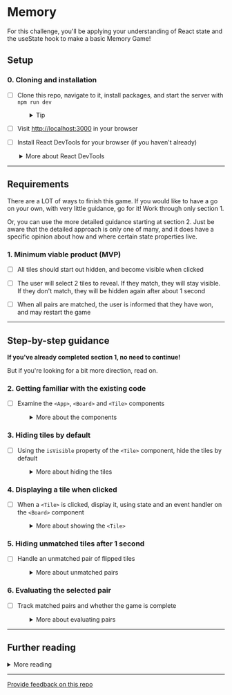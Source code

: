 # Memory

For this challenge, you'll be applying your understanding of React state and the useState hook to make a basic Memory Game!

## Setup

### 0. Cloning and installation

- [ ] Clone this repo, navigate to it, install packages, and start the server with `npm run dev`
  <details style="padding-left: 2em">
    <summary>Tip</summary>

  ```sh
  cd memory
  npm i
  npm run dev
  ```

  </details>

- [ ] Visit [http://localhost:3000](http://localhost:3000) in your browser
- [ ] Install React DevTools for your browser (if you haven't already)
<details style="padding-left: 2em">
  <summary>More about React DevTools</summary>
  
  If you don't already have it installed, you should install the React DevTools browser extension ([Firefox](https://addons.mozilla.org/en-US/firefox/addon/react-devtools/) and [Chrome](https://chrome.google.com/webstore/detail/react-developer-tools/fmkadmapgofadopljbjfkapdkoienihi?hl=en)). This will add a tab in Developer Tools that will allow you to explore the [virtual DOM](http://tonyfreed.com/blog/what_is_virtual_dom) used by React.
</details>

---

## Requirements

There are a LOT of ways to finish this game. If you would like to have a go on your own, with very little guidance, go for it! Work through only section 1.

Or, you can use the more detailed guidance starting at section 2. Just be aware that the detailed approach is only one of many, and it does have a specific opinion about how and where certain state properties live.

### 1. Minimum viable product (MVP)

- [ ] All tiles should start out hidden, and become visible when clicked

- [ ] The user will select 2 tiles to reveal. If they match, they will stay visible. If they don't match, they will be hidden again after about 1 second

- [ ] When all pairs are matched, the user is informed that they have won, and may restart the game

---

## Step-by-step guidance

**If you've already completed section 1, no need to continue!**

But if you're looking for a bit more direction, read on.

### 2. Getting familiar with the existing code

- [ ] Examine the `<App>`, `<Board>` and `<Tile>` components
  <details style="padding-left: 2em">
    <summary>More about the components</summary>

  There are currently 3 components: `<App>`, `<Board>` and `<Tile>`. We'll manage some state in `<App>` and some in `<Board>`. We can get away with not using state in `Tile`. Yes, there are many options for how to manage state in this game. We'll choose one that will hopefully be easiest for everyone to understand.

  Spend some time to understand exactly how the current code works.
  </details>

### 3. Hiding tiles by default

- [ ] Using the `isVisible` property of the `<Tile>` component, hide the tiles by default
  <details style="padding-left: 2em">
    <summary>More about hiding the tiles</summary>

  Right now all the tiles are visible by default. But you'll notice the `isVisible` properties in `startingTiles.ts` are all set to `false`. Use the `&&` operator to conditionally show the value of the tile when `isVisible` is `true`.
  </details>

### 4. Displaying a tile when clicked

- [ ] When a `<Tile>` is clicked, display it, using state and an event handler on the `<Board>` component
  <details style="padding-left: 2em">
    <summary>More about showing the <code>&lt;Tile&gt;</code></summary>

  We'll use the `<Board>` component to keep track of the 2 tiles the user has flipped and if they match. But first, let's focus on changing the `isVisible` prop on the `<Tile>` component when it is clicked. Because we're maintaining the state for the selected tiles in `<Board>`, our `onClick` event handler needs to be in the `<Board>` component. Pass it to `<Tile>` as a prop.

  For now, the event handler should do 3 things:

  1. Find the tile object in the tiles array. You'll need to pass something (the `id` or the whole object) into the event handler from the `<Tile>` component
  2. Change the `isVisible` property of the tile object to `true`
  3. Set a `tile1` state property to the tile object. Of course you'll also need to define this state property in the `<Board>` component
  </details>

### 5. Hiding unmatched tiles after 1 second

- [ ] Handle an unmatched pair of flipped tiles
  <details style="padding-left: 2em">
    <summary>More about unmatched pairs</summary>

  After the user has clicked on the second tile, we want to hide them after 1 second. Now our event handler needs to know if the user has clicked their first or second tile. If the event handler is responding to the second tile, it should:

  1. Set the object as the value for a `tile2` property on state
  2. Compare the `value` property of each of the selected tiles
  3. If they match, send the 2 tiles to a `evalMatch` function passed from `App` as a prop
  4. If they don't match, use `setTimeout` to wait 1 second before doing the previous step
  5. Set the `tile1` and `tile2` state properties back to `null`

  Tip: Updating state is asynchronous.
  </details>

### 6. Evaluating the selected pair

- [ ] Track matched pairs and whether the game is complete
  <details style="padding-left: 2em">
    <summary>More about evaluating pairs</summary>

  The `<Board>` component only keeps track of which tiles have been clicked. It's the `App` component that tracks how many matches have been made.
  </details>

---

## Further reading

<details>
  <summary>More reading</summary>

- [React Component](https://17.reactjs.org/docs/components-and-props.html#function-and-class-components)
- [`ReactDOM.render`](https://17.reactjs.org/docs/components-and-props.html#rendering-a-component)
- [React State and Lifecycle](https://17.reactjs.org/docs/state-and-lifecycle.html)
- [React's `useState`](https://reactjs.org/docs/hooks-reference.html#usestate)
- [React's `setState`](https://17.reactjs.org/docs/react-component.html#setstate)
- [Handling Events in React](https://17.reactjs.org/docs/handling-events.html)
- [React TestUtils](https://17.reactjs.org/docs/test-utils.html)
</details>

---

[Provide feedback on this repo](https://docs.google.com/forms/d/e/1FAIpQLSfw4FGdWkLwMLlUaNQ8FtP2CTJdGDUv6Xoxrh19zIrJSkvT4Q/viewform?usp=pp_url&entry.1958421517=memory)

